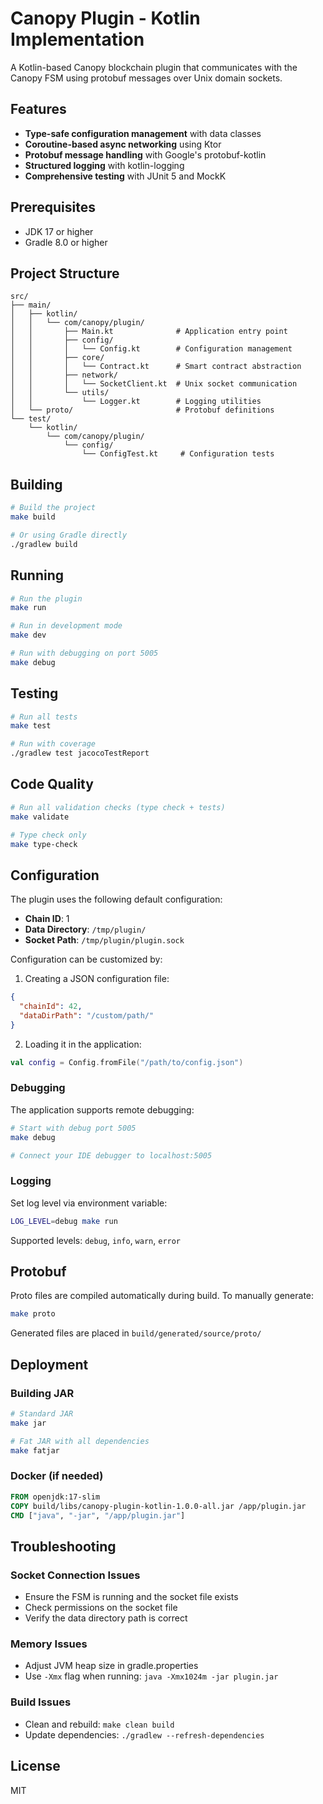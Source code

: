 # Canopy Plugin - Kotlin Implementation

A Kotlin-based Canopy blockchain plugin that communicates with the Canopy FSM using protobuf messages over Unix domain sockets.

## Features

- **Type-safe configuration management** with data classes
- **Coroutine-based async networking** using Ktor
- **Protobuf message handling** with Google's protobuf-kotlin
- **Structured logging** with kotlin-logging
- **Comprehensive testing** with JUnit 5 and MockK

## Prerequisites

- JDK 17 or higher
- Gradle 8.0 or higher

## Project Structure

```
src/
├── main/
│   ├── kotlin/
│   │   └── com/canopy/plugin/
│   │       ├── Main.kt              # Application entry point
│   │       ├── config/
│   │       │   └── Config.kt        # Configuration management
│   │       ├── core/
│   │       │   └── Contract.kt      # Smart contract abstraction
│   │       ├── network/
│   │       │   └── SocketClient.kt  # Unix socket communication
│   │       └── utils/
│   │           └── Logger.kt        # Logging utilities
│   └── proto/                       # Protobuf definitions
└── test/
    └── kotlin/
        └── com/canopy/plugin/
            └── config/
                └── ConfigTest.kt     # Configuration tests
```

## Building

```bash
# Build the project
make build

# Or using Gradle directly
./gradlew build
```

## Running

```bash
# Run the plugin
make run

# Run in development mode
make dev

# Run with debugging on port 5005
make debug
```

## Testing

```bash
# Run all tests
make test

# Run with coverage
./gradlew test jacocoTestReport
```

## Code Quality

```bash
# Run all validation checks (type check + tests)
make validate

# Type check only
make type-check
```

## Configuration

The plugin uses the following default configuration:

- **Chain ID**: 1
- **Data Directory**: `/tmp/plugin/`
- **Socket Path**: `/tmp/plugin/plugin.sock`

Configuration can be customized by:

1. Creating a JSON configuration file:
```json
{
  "chainId": 42,
  "dataDirPath": "/custom/path/"
}
```

2. Loading it in the application:
```kotlin
val config = Config.fromFile("/path/to/config.json")
```

### Debugging

The application supports remote debugging:

```bash
# Start with debug port 5005
make debug

# Connect your IDE debugger to localhost:5005
```

### Logging

Set log level via environment variable:

```bash
LOG_LEVEL=debug make run
```

Supported levels: `debug`, `info`, `warn`, `error`

## Protobuf

Proto files are compiled automatically during build. To manually generate:

```bash
make proto
```

Generated files are placed in `build/generated/source/proto/`

## Deployment

### Building JAR

```bash
# Standard JAR
make jar

# Fat JAR with all dependencies
make fatjar
```

### Docker (if needed)

```dockerfile
FROM openjdk:17-slim
COPY build/libs/canopy-plugin-kotlin-1.0.0-all.jar /app/plugin.jar
CMD ["java", "-jar", "/app/plugin.jar"]
```

## Troubleshooting

### Socket Connection Issues
- Ensure the FSM is running and the socket file exists
- Check permissions on the socket file
- Verify the data directory path is correct

### Memory Issues
- Adjust JVM heap size in gradle.properties
- Use `-Xmx` flag when running: `java -Xmx1024m -jar plugin.jar`

### Build Issues
- Clean and rebuild: `make clean build`
- Update dependencies: `./gradlew --refresh-dependencies`

## License

MIT
